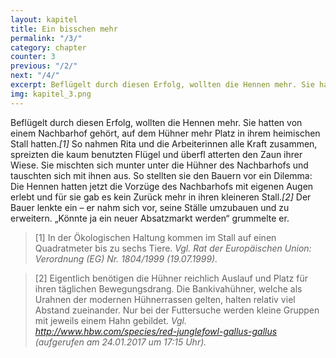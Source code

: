 ```yaml
---
layout: kapitel
title: Ein bisschen mehr
permalink: "/3/"
category: chapter
counter: 3
previous: "/2/"
next: "/4/"
excerpt: Beflügelt durch diesen Erfolg, wollten die Hennen mehr. Sie hatten von einem Nachbarhof gehört, auf dem Hühner mehr Platz in ihrem heimischen Stall hatten ...
img: kapitel_3.png
---
```


Beflügelt durch diesen Erfolg, wollten die Hennen mehr. Sie hatten von einem Nachbarhof gehört, auf dem Hühner mehr Platz in ihrem heimischen Stall hatten._[1]_ So nahmen Rita und die Arbeiterinnen alle Kraft zusammen, spreizten die kaum benutzten Flügel und überfl atterten den Zaun ihrer Wiese. Sie mischten sich munter unter die Hühner des Nachbarhofs und tauschten sich mit ihnen aus. So stellten sie den Bauern vor ein Dilemma: Die Hennen hatten jetzt die Vorzüge des Nachbarhofs mit eigenen Augen erlebt und für sie gab es kein Zurück mehr in ihren kleineren Stall._[2]_ Der Bauer lenkte ein – er nahm sich vor, seine Ställe umzubauen und zu erweitern. „Könnte ja ein neuer Absatzmarkt werden“ grummelte er.

> [1] In der Ökologischen Haltung kommen im Stall auf einen Quadratmeter bis zu sechs Tiere.
_Vgl. Rat der Europäischen Union: Verordnung (EG) Nr. 1804/1999 (19.07.1999)._

> [2] Eigentlich benötigen die Hühner reichlich Auslauf und Platz für ihren täglichen Bewegungsdrang. Die Bankivahühner, welche als Urahnen der modernen Hühnerrassen gelten, halten relativ viel Abstand zueinander. Nur bei der Futtersuche werden kleine Gruppen mit jeweils einem Hahn gebildet.
_Vgl. http://www.hbw.com/species/red-junglefowl-gallus-gallus (aufgerufen am 24.01.2017 um 17:15 Uhr)._
